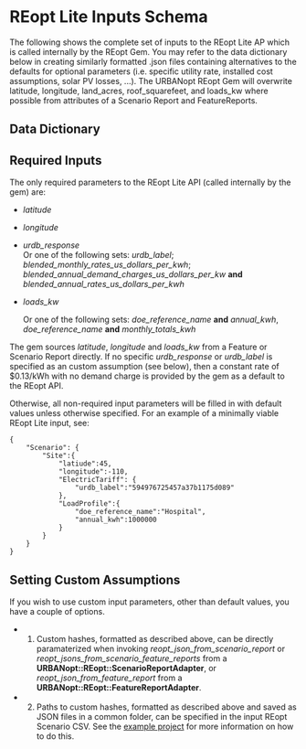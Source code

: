 # REopt Lite Inputs Schema

The following shows the complete set of inputs to the REopt Lite AP which is called internally by the REopt Gem. You may refer to the data dictionary below in creating similarly formatted .json files containing alternatives to the defaults for optional parameters (i.e. specific utility rate, installed cost assumptions, solar PV losses, ...). The URBANopt REopt Gem will overwrite latitude, longitude, land_acres, roof_squarefeet, and loads_kw where possible from attributes of a Scenario Report and FeatureReports.

## Data Dictionary

<ReoptInputSchema />

## Required Inputs

The only required parameters to the REopt Lite API (called internally by the gem) are: 
- *latitude*
- *longitude* 
- *urdb_response* 	
	Or one of the following sets: *urdb_label*; *blended_monthly_rates_us_dollars_per_kwh*; *blended_annual_demand_charges_us_dollars_per_kw* **and** *blended_annual_rates_us_dollars_per_kwh*

- *loads_kw* 

	Or one of the following sets: *doe_reference_name* **and** *annual_kwh*, *doe_reference_name* **and** *monthly_totals_kwh*

The gem sources *latitude*, *longitude* and *loads_kw* from a Feature or Scenario Report directly. If no specific *urdb_response* or *urdb_label* is specified as an custom assumption (see below), then a constant rate of $0.13/kWh with no demand charge is provided by the gem as a default to the REopt API.

Otherwise, all non-required input parameters will be filled in with default values unless otherwise specified. For an example of a minimally viable REopt Lite input, see:


```
{	
	"Scenario": {
		"Site":{
			"latiude":45,
			"longitude":-110,
			"ElectricTariff": {
				"urdb_label":"594976725457a37b1175d089"
			}, 
			"LoadProfile":{
				"doe_reference_name":"Hospital",
				"annual_kwh":1000000
			}
		}
	}
}
```

## Setting Custom Assumptions

If you wish to use custom input parameters, other than default values, you have a couple of options. 

* 1) Custom hashes, formatted as described above, can be directly paramaterized when invoking _reopt_json_from_scenario_report_ or _reopt_jsons_from_scenario_feature_reports_ from a **URBANopt::REopt::ScenarioReportAdapter**, or  _reopt_json_from_feature_report_ from a **URBANopt::REopt::FeatureReportAdapter**. 

* 2) Paths to custom hashes, formatted as described above and saved as JSON files in a common folder, can be specified in the input REopt Scenario CSV. See the [example project](https://github.com/TK-23/urbanopt-example-geojson-reopt-project.git) for more information on how to do this.


<style type="text/css">
.content { max-width: 1200px !important; }
span.default { color: yellow !important; }
.description { color: #E0E0E0		 !important; }
</style>
